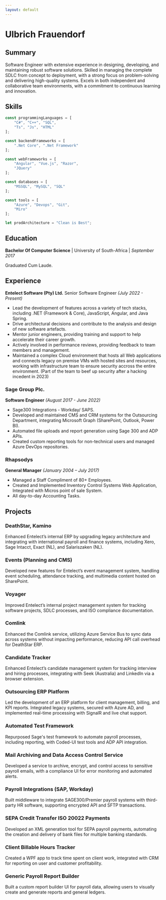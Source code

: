 ```yaml
---
layout: default
---
```


# Ulbrich Frauendorf

## Summary
Software Engineer with extensive experience in designing, developing, and maintaining robust software solutions. Skilled in managing the complete SDLC from concept to deployment, with a strong focus on problem-solving and delivering high-quality systems. Excels in both independent and collaborative team environments, with a commitment to continuous learning and innovation.

## Skills

```js
const programmingLanguages = [
    "C#", "C++", "SQL",
    "Ts", "Js", "HTML"
];

const backendFrameworks = [
    ".Net Core", ".Net Framework"
];

const webFrameworks = [
    "Angular", "Vue.js", "Razor",
    "JQuery"
];

const databases = [
    "MSSQL", "MySQL", "SQL"
];

const tools = [
    "Azure", "Devops", "Git",
    "Miro"
];

let prodArchitecture = "Clean is Best";
```

## Education
**Bachelor Of Computer Science** | University of South-Africa | _September 2017_

Graduated Cum Laude.

## Experience

**Entelect Software (Pty) Ltd.**
Senior Software Engineer _(July 2022 - Present)_
- Lead the development of features across a variety of tech stacks, including .NET (Framework & Core), JavaScript, Angular, and Java Spring.
- Drive architectural decisions and contribute to the analysis and design of new software artefacts.
- Mentor junior engineers, providing training and support to help accelerate their career growth.
- Actively involved in performance reviews, providing feedback to team members and management.
- Maintained a complex Cloud environment that hosts all Web applications and connects legacy on premise VMs with hosted sites and resources, working with infrastructure team to ensure security accross the entire environment. (Part of the team to beef up security after a hacking incedent in 2023)


### Sage Group Plc.
**Software Engineer** _(August 2017 - June 2022)_
- Sage300 Integrations - Workday/ SAPS.
- Developed and maintained CMS and CRM systems for the Outsourcing Department, integrating Microsoft Graph (SharePoint, Outlook, Power BI).
- Automated file uploads and report generation using Sage 300 and ADP APIs.
- Created custom reporting tools for non-technical users and managed Azure DevOps repositories.


### Rhapsodys

**General Manager** _(January 2004 – July 2017)_
- Managed a Staff Compliment of 80+ Employees.
- Created and Implemented Inventory Control Systems Web Application, Integrated with Micros point of sale System.
- All day-to-day Accounting Tasks.


## Projects

### DeathStar, Kamino
Enhanced Entelect’s internal ERP by upgrading legacy architecture and integrating with international payroll and finance systems, including Xero, Sage Intacct, Exact (NL), and Salariszaken (NL).

### Events (Planning and CMS)
Developed new features for Entelect’s event management system, handling event scheduling, attendance tracking, and multimedia content hosted on SharePoint.

### Voyager
Improved Entelect’s internal project management system for tracking software projects, SDLC processes, and ISO compliance documentation.

### Comlink
Enhanced the Comlink service, utilizing Azure Service Bus to sync data across systems without impacting performance, reducing API call overhead for DeathStar ERP.

### Candidate Tracker
Enhanced Entelect’s candidate management system for tracking interview and hiring processes, integrating with Seek (Australia) and LinkedIn via a browser extension.

### Outsourcing ERP Platform
Led the development of an ERP platform for client management, billing, and KPI reports. Integrated legacy systems, secured with Azure AD, and implemented real-time processing with SignalR and live chat support.

### Automated Test Framework
Repurposed Sage's test framework to automate payroll processes, including reporting, with Coded-UI test tools and ADP API integration.

### Mail Archiving and Data Access Control Service
Developed a service to archive, encrypt, and control access to sensitive payroll emails, with a compliance UI for error monitoring and automated alerts.

### Payroll Integrations (SAP, Workday)
Built middleware to integrate SAGE300/Premier payroll systems with third-party HR software, supporting encrypted API and SFTP transactions.

### SEPA Credit Transfer ISO 20022 Payments
Developed an XML generation tool for SEPA payroll payments, automating the creation and delivery of bank files for multiple banking standards.

### Client Billable Hours Tracker
Created a WPF app to track time spent on client work, integrated with CRM for reporting on user and customer profitability.

### Generic Payroll Report Builder
Built a custom report builder UI for payroll data, allowing users to visually create and generate reports and general ledgers.
